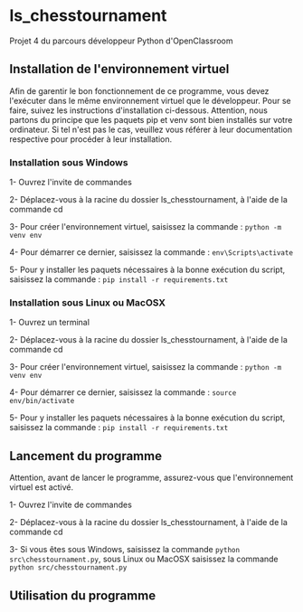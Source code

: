 # ls_chesstournament
Projet 4 du parcours développeur Python d'OpenClassroom

## Installation de l'environnement virtuel

Afin de garentir le bon fonctionnement de ce programme, vous devez l'exécuter dans le même environnement virtuel que le développeur. Pour se faire, suivez les instructions d'installation ci-dessous.
Attention, nous partons du principe que les paquets pip et venv sont bien installés sur votre ordinateur. Si tel n'est pas le cas, veuillez vous référer à leur documentation respective pour procéder à leur installation.


### Installation sous Windows

1- Ouvrez l'invite de commandes

2- Déplacez-vous à la racine du dossier ls_chesstournament, à l'aide de la commande cd

3- Pour créer l'environnement virtuel, saisissez la commande : `python -m venv env`

4- Pour démarrer ce dernier, saisissez la commande : `env\Scripts\activate`

5- Pour y installer les paquets nécessaires à la bonne exécution du script, saisissez la commande : `pip install -r requirements.txt`


### Installation sous Linux ou MacOSX

1- Ouvrez un terminal

2- Déplacez-vous à la racine du dossier ls_chesstournament, à l'aide de la commande cd

3- Pour créer l'environnement virtuel, saisissez la commande : `python -m venv env`

4- Pour démarrer ce dernier, saisissez la commande : `source env/bin/activate`

5- Pour y installer les paquets nécessaires à la bonne exécution du script, saisissez la commande : `pip install -r requirements.txt`


## Lancement du programme

Attention, avant de lancer le programme, assurez-vous que l'environnement virtuel est activé.

1- Ouvrez l'invite de commandes

2- Déplacez-vous à la racine du dossier ls_chesstournament, à l'aide de la commande cd

3- Si vous êtes sous Windows, saisissez la commande `python src\chesstournament.py`, sous Linux ou MacOSX saisissez la commande `python src/chesstournament.py`


## Utilisation du programme

